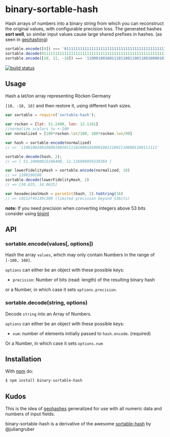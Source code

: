 # binary-sortable-hash

Hash arrays of numbers into a binary string from which you can reconstruct the
original values, with configurable precision loss. The generated hashes
**sort well**, so similar input values cause large shared prefixes in hashes. (as seen in [geohashing](http://en.wikipedia.org/wiki/Geohash))

```js
sortable.encode([0]) === '011111111111111111111111111111111111111111111111111111111111';
sortable.decode(011111111111111111111111111111111111111111111111111111111111, 1) === -8.673617379884035e-17
sortable.encode([10, 11, -10]) === '110001001001110110011001100100001011100110001001100110011011';
```

[![build status](https://secure.travis-ci.org/rt2zz/binary-sortable-hash.png)](http://travis-ci.org/rt2zz/binary-sortable-hash)

## Usage

Hash a lat/lon array representing Röcken Germany

`[10, -10, 10]` and then restore it, using different
hash sizes.

```js
var sortable = require('sortable-hash');

var rocken = {lat: 51.2408, lon: 12.1161}
//normalize scalars to +-100
var normalized = [100*rocken.lat/180, 100*rocken.lon/90]

var hash = sortable.encode(normalized)
// => '110010010010000100101111010001010001001110011100001100111111'

sortable.decode(hash, 2);
// => [ 51.24080015346408, 12.116099959239364 ]

var lowerFidelityHash = sortable.encode(normalized, 10)
// => 1100100100
sortable.decode(lowerFidelityHash, 2)
// => [50.625, 14.0625]

var hexadecimalHash = parseInt(hash, 2).toString(16)
// => c9212f45139c300 (limited precision beyond 53bits)
```

**note:** If you need precision when converting integers above 53 bits consider using [bigint](https://github.com/substack/node-bigint)

## API

### sortable.encode(values[, options])

Hash the array `values`, which may only contain Numbers in the range of
`[-100, 100]`.

`options` can either be an object with these possible keys:

* `precision`: Number of bits (read: length) of the resulting binary hash

or a Number, in which case it sets `options.precision`.

### sortable.decode(string, options)

Decode `string` into an Array of Numbers.

`options` can either be an object with these possible keys:

* `num`: number of elements initially passed to `hash.encode`. (required)

Or a Number, in which case it sets `options.num`

## Installation

With [npm](http://npmjs.org) do:

```bash
$ npm install binary-sortable-hash
```

## Kudos

This is the idea of [geohashes](http://en.wikipedia.org/wiki/Geohash)
generalized for use with all numeric data and numbers of input fields.

binary-sortable-hash is a derivative of the awesome [sortable-hash](https://github.com/juliangruber/sortable-hash) by @juliangruber
